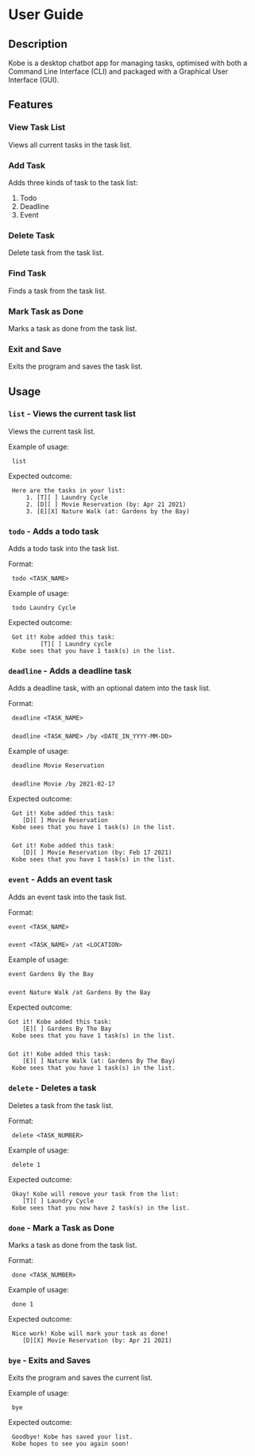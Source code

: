 # User Guide

## Description

Kobe is a desktop chatbot app for managing tasks, optimised with both a Command Line Interface (CLI)
and packaged with a Graphical User Interface (GUI).

## Features 


### View Task List
Views all current tasks in the task list.

### Add Task
Adds three kinds of task to the task list:
1. Todo
2. Deadline
3. Event

### Delete Task
Delete task from the task list.

### Find Task
Finds a task from the task list.

### Mark Task as Done
Marks a task as done from the task list.

### Exit and Save
Exits the program and saves the task list.


## Usage

### `list` - Views the current task list

Views the current task list.

Example of usage:

     list
    
Expected outcome:

     Here are the tasks in your list:
         1. [T][ ] Laundry Cycle 
         2. [D][ ] Movie Reservation (by: Apr 21 2021)
         3. [E][X] Nature Walk (at: Gardens by the Bay)


### `todo` - Adds a todo task

Adds a todo task into the task list.

Format:

     todo <TASK_NAME>

Example of usage:

     todo Laundry Cycle
    
Expected outcome:

     Got it! Kobe added this task:
             [T][ ] Laundry cycle 
     Kobe sees that you have 1 task(s) in the list.

### `deadline` - Adds a deadline task

Adds a deadline task, with an optional datem into the task list.

Format:

     deadline <TASK_NAME>
###
     deadline <TASK_NAME> /by <DATE_IN_YYYY-MM-DD>

Example of usage:

     
     deadline Movie Reservation
###    
     deadline Movie /by 2021-02-17
    
Expected outcome:

     Got it! Kobe added this task:
        [D][ ] Movie Reservation
     Kobe sees that you have 1 task(s) in the list.
###     
     Got it! Kobe added this task:
        [D][ ] Movie Reservation (by: Feb 17 2021)
     Kobe sees that you have 1 task(s) in the list.

### `event` - Adds an event task

Adds an event task into the task list.

Format:

    event <TASK_NAME>
###
    event <TASK_NAME> /at <LOCATION>

Example of usage:

    event Gardens By the Bay
###
    event Nature Walk /at Gardens By the Bay
    
Expected outcome:

    Got it! Kobe added this task:
        [E][ ] Gardens By The Bay
     Kobe sees that you have 1 task(s) in the list.
###
    Got it! Kobe added this task:
        [E][ ] Nature Walk (at: Gardens By The Bay)
     Kobe sees that you have 1 task(s) in the list.

### `delete` - Deletes a task

Deletes a task from the task list.

Format:

     delete <TASK_NUMBER>

Example of usage:

     delete 1
    
Expected outcome:

     Okay! Kobe will remove your task from the list:
        [T][ ] Laundry Cycle 
     Kobe sees that you now have 2 task(s) in the list.
     
### `done` - Mark a Task as Done

Marks a task as done from the task list.

Format:

     done <TASK_NUMBER>

Example of usage:

     done 1
    
Expected outcome:

     Nice work! Kobe will mark your task as done!
        [D][X] Movie Reservation (by: Apr 21 2021)

### `bye` - Exits and Saves

Exits the program and saves the current list.

Example of usage:

     bye
    
Expected outcome:

     Goodbye! Kobe has saved your list.
     Kobe hopes to see you again soon!
    
###